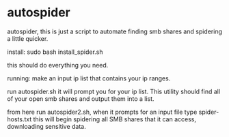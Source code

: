 # autospider
autospider, this is just a script to automate finding smb shares and spidering a little quicker. 

install:
sudo bash install_spider.sh

this should do everything you need. 

running:
make an input ip list that contains your ip ranges.

run autospider.sh
it will prompt you for your ip list. This utility should find all of your open smb shares and output them into a list. 

from here run autospider2.sh, when it prompts for an input file type spider-hosts.txt
this will begin spidering all SMB shares that it can access, downloading sensitive data. 
